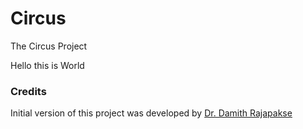 # Circus
The Circus Project

Hello this is World
### Credits

Initial version of this project was developed by [Dr. Damith Rajapakse](https://github.com/damithc)